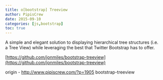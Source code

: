 ```yaml
---
title: o[bootstrap] Treeview
author: PipisCrew
date: 2015-09-10
categories: [js,bootstrap]
toc: true
---
```


A simple and elegant solution to displaying hierarchical tree structures (i.e. a Tree View) while leveraging the best that Twitter Bootstrap has to offer.

[https://github.com/jonmiles/bootstrap-treeview](https://github.com/jonmiles/bootstrap-treeview)

origin - http://www.pipiscrew.com/?p=1905 bootstrap-treeview